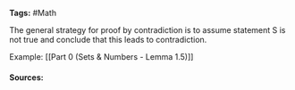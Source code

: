 **Tags:**  #Math 

The general strategy for proof by contradiction is to assume statement S is not true and conclude that this leads to contradiction.

Example: [[Part 0 (Sets & Numbers - Lemma 1.5)]]

#### Sources: